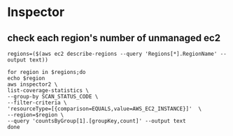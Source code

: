 # Inspector
## check each region's number of unmanaged ec2
```
regions=($(aws ec2 describe-regions --query 'Regions[*].RegionName' --output text))
```
```
for region in $regions;do
echo $region
aws inspector2 \
list-coverage-statistics \
--group-by SCAN_STATUS_CODE \
--filter-criteria \
'resourceType=[{comparison=EQUALS,value=AWS_EC2_INSTANCE}]'  \
--region=$region \
--query 'countsByGroup[1].[groupKey,count]' --output text
done

```
